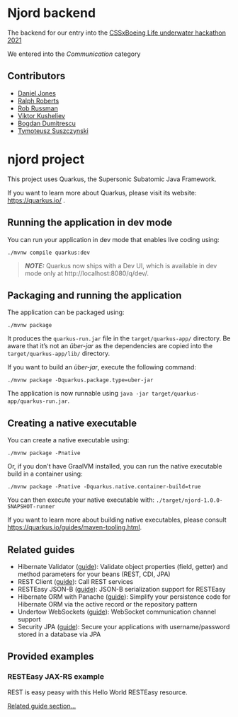 # Njord backend
The backend for our entry into the [CSSxBoeing Life underwater hackathon 2021](https://cssbristol.co.uk/events/2021-03-20_boeing_hackathon/)

We entered into the *Communication* category

## Contributors
- [Daniel Jones](https://github.com/danjones1618)
- [Ralph Roberts](https://github.com/KingGax)
- [Rob Russman](https://github.com/orgs/HMSSFGD/people/Noobphail)
- [Viktor Kusheliev](https://github.com/orgs/HMSSFGD/people/vic-kush)
- [Bogdan Dumitrescu](https://github.com/orgs/HMSSFGD/people/bogdumi)
- [Tymoteusz Suszczynski](https://github.com/orgs/HMSSFGD/people/TiPEX360)

# njord project

This project uses Quarkus, the Supersonic Subatomic Java Framework.

If you want to learn more about Quarkus, please visit its website: https://quarkus.io/ .

## Running the application in dev mode

You can run your application in dev mode that enables live coding using:
```shell script
./mvnw compile quarkus:dev
```

> **_NOTE:_**  Quarkus now ships with a Dev UI, which is available in dev mode only at http://localhost:8080/q/dev/.

## Packaging and running the application

The application can be packaged using:
```shell script
./mvnw package
```
It produces the `quarkus-run.jar` file in the `target/quarkus-app/` directory.
Be aware that it’s not an _über-jar_ as the dependencies are copied into the `target/quarkus-app/lib/` directory.

If you want to build an _über-jar_, execute the following command:
```shell script
./mvnw package -Dquarkus.package.type=uber-jar
```

The application is now runnable using `java -jar target/quarkus-app/quarkus-run.jar`.

## Creating a native executable

You can create a native executable using: 
```shell script
./mvnw package -Pnative
```

Or, if you don't have GraalVM installed, you can run the native executable build in a container using: 
```shell script
./mvnw package -Pnative -Dquarkus.native.container-build=true
```

You can then execute your native executable with: `./target/njord-1.0.0-SNAPSHOT-runner`

If you want to learn more about building native executables, please consult https://quarkus.io/guides/maven-tooling.html.

## Related guides

- Hibernate Validator ([guide](https://quarkus.io/guides/validation)): Validate object properties (field, getter) and method parameters for your beans (REST, CDI, JPA)
- REST Client ([guide](https://quarkus.io/guides/rest-client)): Call REST services
- RESTEasy JSON-B ([guide](https://quarkus.io/guides/rest-json)): JSON-B serialization support for RESTEasy
- Hibernate ORM with Panache ([guide](https://quarkus.io/guides/hibernate-orm-panache)): Simplify your persistence code for Hibernate ORM via the active record or the repository pattern
- Undertow WebSockets ([guide](https://quarkus.io/guides/websockets)): WebSocket communication channel support
- Security JPA ([guide](https://quarkus.io/guides/security-jpa)): Secure your applications with username/password stored in a database via JPA

## Provided examples

### RESTEasy JAX-RS example

REST is easy peasy with this Hello World RESTEasy resource.

[Related guide section...](https://quarkus.io/guides/getting-started#the-jax-rs-resources)
